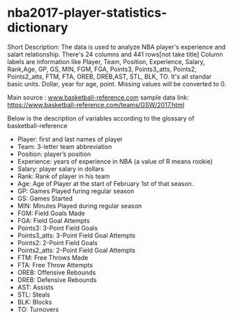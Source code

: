 nba2017-player-statistics-dictionary
================

Short Description: The data is used to analyze NBA player's experience and salart relationship. There's 24 columns and 441 rows\[not take title\] Column labels are information like Player, Team, Position, Experience, Salary, Rank,Age, GP, GS, MIN, FGM, FGA, Points3, Points3\_atts, Points2, Points2\_atts, FTM, FTA, OREB, DREB,AST, STL, BLK, TO. It's all standar basic units. Dollar, year for age, point. Missing values will be converted to 0.

Main source : www.basketball-reference.com sample data link: <https://www.basketball-reference.com/teams/GSW/2017.html>

Below is the description of variables according to the glossary of basketball-reference

-   Player: first and last names of player
-   Team: 3-letter team abbreviation
-   Position: player’s position
-   Experience: years of experience in NBA (a value of R means rookie)
-   Salary: player salary in dollars
-   Rank: Rank of player in his team
-   Age: Age of Player at the start of February 1st of that season.
-   GP: Games Played furing regular season
-   GS: Games Started
-   MIN: Minutes Played during regular season
-   FGM: Field Goals Made
-   FGA: Field Goal Attempts
-   Points3: 3-Point Field Goals
-   Points3\_atts: 3-Point Field Goal Attempts
-   Points2: 2-Point Field Goals
-   Points2\_atts: 2-Point Field Goal Attempts
-   FTM: Free Throws Made
-   FTA: Free Throw Attempts
-   OREB: Offensive Rebounds
-   DREB: Defensive Rebounds
-   AST: Assists
-   STL: Steals
-   BLK: Blocks
-   TO: Turnovers
